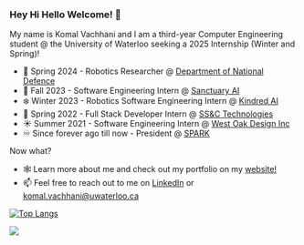 ### Hey Hi Hello Welcome! 👋

<!--
**komalvachhani/komalvachhani** is a ✨ _special_ ✨ repository because its `README.md` (this file) appears on your GitHub profile. 

Here are some ideas to get you started:
- 🔭 I’m currently working on ...
- 🌱 I’m currently learning ...
- 👯 I’m looking to collaborate on ...
- 🤔 I’m looking for help with ...
- 💬 Ask me about ...
- 📫 How to reach me: ...
- 😄 Pronouns: ...
- ⚡ Fun fact: ...
-->

My name is Komal Vachhani and I am a third-year Computer Engineering student @ the University of Waterloo seeking a 2025 Internship (Winter and Spring)!
- 🌱 Spring 2024 - Robotics Researcher @ [Department of National Defence](https://www.canada.ca/en/defence-research-development/corporate/mandate.html)
- 🍂 Fall 2023 - Software Engineering Intern @ [Sanctuary AI](https://sanctuary.ai/)
- ❄️ Winter 2023 - Robotics Software Engineering Intern @ [Kindred AI](https://www.kindred.ai/)
- 🌱 Spring 2022 - Full Stack Developer Intern @ [SS&C Technologies](https://www.ssctech.com/)
- ☀️ Summer 2021 - Software Engineering Intern @ [West Oak Design Inc](https://gosmarthub.com/)
- ♾ Since forever ago till now - President @ [SPARK](https://www.startthespark.ca/)

Now what?
- 🕸 Learn more about me and check out my portfolio on my [website!](https://komalvachhani.com/)
- 📫 Feel free to reach out to me on [LinkedIn](https://www.linkedin.com/in/komalvachhani/) or komal.vachhani@uwaterloo.ca

<!-- - ⚡ Fun fact: I programmed my [first website](https://twitter.com/MsLRichards/status/673905591081967616?s=20) in Grade 7 titled "All About Water Pollution" using HTML/CSS and Komodo IDE! -->

<!-- [![Most Used Languages](https://github-readme-stats.vercel.app/api/top-langs/?username=komalvachhani&layout=compact&count_private=true)](https://github.com/anuraghazra/github-readme-stats)
 -->
[![Top Langs](https://github-readme-stats.vercel.app/api/top-langs/?username=komalvachhani&layout=compact)](https://github.com/anuraghazra/github-readme-stats)

![](https://komarev.com/ghpvc/?username=komalvachhani&color=blue)</h1> 
